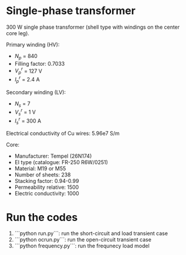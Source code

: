 # Single-phase transformer

300 W single phase transformer (shell type with windings on the center core leg).


Primary winding (HV):
- $N_p$ = 840
- Filling factor: 0.7033
- $V_p^r$ = 127 V
- $I_p^r$ = 2.4 A

Secondary winding (LV):
- $N_s$ = 7
- $V_s^r$ = 1 V
- $I_s^r$ = 300 A

Electrical conductivity of Cu wires: 5.96e7 S/m

Core:
- Manufacturer: Tempel (26N174)
- EI type (catalogue: FR-250 R6W/0251)
- Material: M19 or M55
- Number of sheets: 238
- Stacking factor: 0.94-0.99
- Permeability relative: 1500
- Electric conductivity: 1000


# Run the codes

1. ´´´python run.py´´´: run the short-circuit and load transient case
2. ´´´python ocrun.py´´´: run the open-circuit transient case
3. ´´´python frequency.py´´´: run the frequnecy load model

